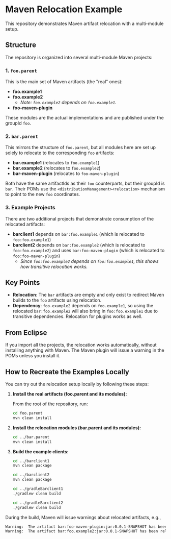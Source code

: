 # Maven Relocation Example

This repository demonstrates Maven artifact relocation with a multi-module setup.

## Structure

The repository is organized into several multi-module Maven projects:

### 1. `foo.parent`

This is the main set of Maven artifacts (the "real" ones):

- **foo.example1**
- **foo.example2**
  - _Note: `foo.example2` depends on `foo.example1`._
- **foo-maven-plugin**  

These modules are the actual implementations and are published under the groupId `foo`.

### 2. `bar.parent`

This mirrors the structure of `foo.parent`, but all modules here are set up solely to relocate to the corresponding `foo` artifacts:

- **bar.example1** (relocates to `foo.example1`)
- **bar.example2** (relocates to `foo.example2`)
- **bar-maven-plugin** (relocates to `foo-maven-plugin`)

Both have the same artifactIds as their `foo` counterparts, but their groupId is `bar`. Their POMs use the `<distributionManagement><relocation>` mechanism to point to the new `foo` coordinates.

### 3. Example Projects

There are two additional projects that demonstrate consumption of the relocated artifacts:

- **barclient1** depends on `bar:foo.example1` (which is relocated to `foo:foo.example1`)
- **barclient2** depends on `bar:foo.example2` (which is relocated to `foo:foo.example2`) and uses `bar:foo-maven-plugin` (which is relocated to `foo:foo-maven-plugin`)
  - _Since `foo:foo.example2` depends on `foo:foo.example1`, this shows how transitive relocation works._

## Key Points

- **Relocation**: The `bar` artifacts are empty and only exist to redirect Maven builds to the `foo` artifacts using relocation.
- **Dependency**: `foo.example2` depends on `foo.example1`, so using the relocated `bar:foo.example2` will also bring in `foo:foo.example1` due to transitive dependencies.
Relocation for plugins works as well.

## From Eclipse

If you import all the projects, the relocation works automatically, without installing anything with Maven.
The Maven plugin will issue a warning in the POMs unless you install it.

## How to Recreate the Examples Locally

You can try out the relocation setup locally by following these steps:

1. **Install the real artifacts (foo.parent and its modules):**

   From the root of the repository, run:
   ```sh
   cd foo.parent
   mvn clean install
   ```
2. **Install the relocation modules (bar.parent and its modules):**
   ```sh
   cd ../bar.parent
   mvn clean install
   ```
3. **Build the example clients:**
   ```sh
   cd ../barclient1
   mvn clean package

   cd ../barclient2
   mvn clean package

   cd ../gradleBarclient1
   ./gradlew clean build

   cd ../gradleBarclient2
   ./gradlew clean build
   ```

During the build, Maven will issue warnings about relocated artifacts, e.g.,

```sh
Warning:  The artifact bar:foo-maven-plugin:jar:0.0.1-SNAPSHOT has been relocated to foo:foo-maven-plugin:jar:0.0.1-SNAPSHOT
Warning:  The artifact bar:foo.example2:jar:0.0.1-SNAPSHOT has been relocated to foo:foo.example2:jar:0.0.1-SNAPSHOT
```